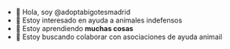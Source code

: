 - 👋 Hola, soy @adoptabigotesmadrid
- 👀 Estoy interesado en ayuda a animales indefensos
- 🌱 Estoy aprendiendo **muchas cosas**
- 💞️ Estoy buscando colaborar con asociaciones de ayuda animail


<!---
adoptabigotesmadrid/adoptabigotesmadrid is a ✨ special ✨ repository because its `README.md` (this file) appears on your GitHub profile.
You can click the Preview link to take a look at your changes.
--->
